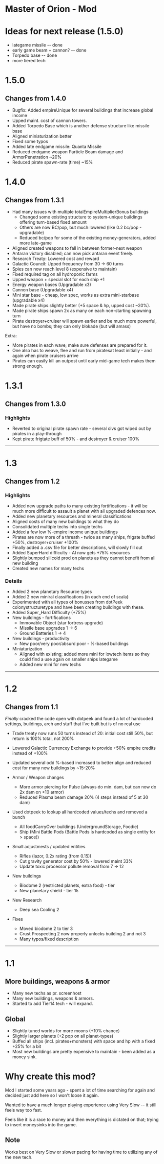 # Master of Orion - Mod

# Ideas for next release (1.5.0)
- lategame missile  -- done
- early game beam + cannon? -- done
- Torpedo base -- done
- more tiered tech 

# 1.5.0
## Changes from 1.4.0
- Bugfix: Added empireUnique for several buildings that increase global income
- Upped maint. cost of cannon towers.
- Added Torpedo Base which is another defense structure like missile base
- Aligned miniaturization better
- Fixed some typos
- Added late endgame missile: Quanta Missile
- Reduced endgame weapon Particle Beam damage and ArmorPenetration ~20%
- Reduced pirate spawn-rate (time) ~15%

# 1.4.0
## Changes from 1.3.1
- Had many issues with multiple totalEmpireMultiplierBonus buildings
  - Changed some existing structure to system-unique buildings offering turn-based fixed amount
  - Others are now BC/pop, but much lowered (like 0.2 bc/pop - upgradable)
  - Reduced bc/pop for some of the existing money-generators, added more late-game
- Aligned created weapons to fall in between former-next weapon
- Antaran victory disabled; can now pick antaran event freely.
- Research Treaty: Lowered cost and reward
- Galactic Council: Upped frequency from 30 -> 60 turns
- Spies can now reach level 8 (expensive to maintain)
- Fixed required tag on all hydroponic farms
- Upped weapon + special slot for each ship +1
- Energy weapon bases (Upgradable x3)
- Cannon base (Upgradable x4)
- Mini star base - cheap, low spec, works as extra mini-starbase (upgradable x4)
- Made pirate ships slightly better (+5 space & hp, upped cost ~20%).
- Made pirate ships spawn 2x as many on each non-starting spawning turn
- Pirate destroyer+cruiser will spawn earlier and be much more powerful, but have no bombs; they can only blokade (but will amass)

Extra: 
- More pirates in each wave; make sure defenses are prepared for it.
- One also has to weave, flee and run from piratesat least initially - and again when pirate cruisers arrive
- Pirates can easily kill an outpost until early mid-game tech makes them strong enough.

# 1.3.1
## Changes from 1.3.0

### Highlights
* Reverted to original pirate spawn rate - several civs got wiped out by pirates in a play-through
* Kept pirate frigtate buff of 50% - and destroyer & cruiser 100%

---
# 1.3
## Changes from 1.2

### Highlights
- Added new upgrade paths to many existing fortifications - it will be much more difficult to assault a planet with all upgraded defences now.
- Added new planetary resources and mineral classifications
- Aligned costs of many new buildings to what they do
- Consolidated multiple techs into single techs
- Added a few low %-empire income unique buildings
- Pirates are now more of a threath - twice as many ships, frigate buffed +50%, destroyer+cruiser +100%
- Finally added a .csv file for better descriptions, will slowly fill out
- Added SuperHard difficulty - AI now gets +75% resources
- Slightly bumped silicoid prod on planets as they cannot benefit from all new building
- Created new names for many techs

### Details
* Added 2 new planetary Resource types
* Added 2 new miniral classifications (in each end of scala)
* Experimented with all types of bonusses from dotPeek colonystructuretype and have been creating buildings with these.
* Added Super_Hard Difficulty (+75%)
* New buildings - fortifications
  * Immovable Object (star fortress upgrade)
  * Missile base upgrades 1 -> 6 
  * Ground Batteries 1 -> 4
* New buildings - productivity
  * New poor/very poor/absurd poor - %-based buildings
* Miniaturization
  * Aligned with existing; added more mini for lowtech items so they could find a use again on smaller ships lategame
  * Added new mini for new techs

---
# 1.2
## Changes from 1.1

_Finally_ cracked the code open with dotpeek and found a lot of hardcoded settings, buildings, arch and stuff that I've built but is of no real use

* Trade treaty now runs 50 turns instead of 20: initial cost still 50%, but return is 100% total, not 200%

* Lowered Galactic Currencey Exchange to provide +50% empire credits instead of +100%

* Updated several odd %-based increased to better align and reduced cost for many new buildings by ~15-20%

* Armor / Weapon changes
    * More armor piercing for Pulse (always do min. dam, but can now do 2x dam on <10 armor)
    * Reduced Plasma beam damage 20% (4 steps instead of 5 at 30 dam)
* Used dotpeek to lookup all hardcoded values/techs and removed a bunch
    * All foodCarryOver buildings (UndergroundStorage, Foodie)
    * Ship (Mini Battle Pods (Battle Pods is hardcoded as single entity for > space))
* Small adjustmests / updated entities
    * Rifles (lazor, 0.2x rating (from 0.15))
    * Cut gravity generator cost by 50% - lowered maint 33%
    * Update toxic processor pollute removal from 7 -> 12
* New buildings
    * Biodome 2 (restricted planets, extra food) - tier 
    * New planetary shield - tier 15
* New Research
    * Deep sea Cooling 2
* Fixes
    * Moved biodome 2 to tier 3
    * Crust Prospecting 2 now properly unlocks building 2 and not 3
    * Many typos/fixed description

------
# 1.1
## More buildings, weapons & armor 

* Many new techs as pr. screenhost
* Many new buildings, weapons & armors. 
* Started to add Tier14 tech - will expand.

## Global
* Slightly tuned worlds for more moons (+10% chance) 
* Slightly larger planets (+2 pop on all planet-types)
* Buffed all ships (incl. pirates+monsters) with space and hp with a fixed +25% for a bit 
* Most new buildings are pretty expensive to maintain - been added as a money sink.

# Why create this mod?
Mod I started some years ago - spent a lot of time searching for again and decided just add here so I won't loose it again.

Wanted to have a much longer playing experience using Very Slow -- it still feels way too fast.

Feels like it is a race to money and then everything is dictated on that; trying to insert moneysinks into the game.

## Note
Works best on Very Slow or slower pacing for having time to utilizing any of the new tech.